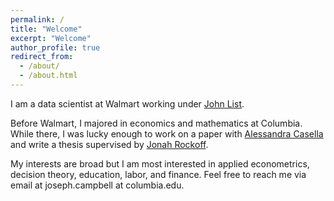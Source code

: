 ```yaml
---
permalink: /
title: "Welcome"
excerpt: "Welcome"
author_profile: true
redirect_from: 
  - /about/
  - /about.html
---
```


I am a data scientist at Walmart working under [John List](https://voices.uchicago.edu/jlist/).

Before Walmart, I majored in economics and mathematics at Columbia. While there, I was lucky enough to work on a paper with [Alessandra Casella](https://blogs.cuit.columbia.edu/ac186/) and write a thesis supervised by [Jonah Rockoff](https://www0.gsb.columbia.edu/faculty/jrockoff/). 

My interests are broad but I am most interested in applied econometrics, decision theory, education, labor, and finance. Feel free to reach me via email at joseph.campbell at columbia.edu. 

